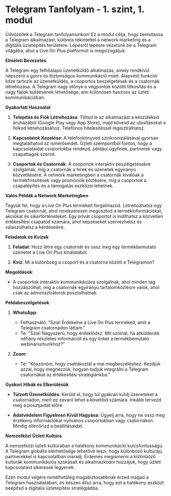 # **Telegram Tanfolyam - 1. szint, 1. modul**

Üdvözöllek a Telegram tanfolyamunkon! Ez a modul célja, hogy bemutassa a Telegram alkalmazást, különös tekintettel a network marketing és a digitális üzletépítés területére. Lépésről lépésre vezetünk be a Telegram világába, ahol a Live On Plus platformot is megvizsgáljuk. 

**Elméleti Bevezetés**

A Telegram egy felhőalapú üzenetküldő alkalmazás, amely rendkívül népszerű a gyors és biztonságos kommunikáció miatt. Alapvető funkciói közé tartozik az üzenetküldés, a csoportos beszélgetések és a csatornák létrehozása. A Telegram nagy előnye a végpontok közötti titkosítás és a nagy fájlok küldésének lehetősége, ami különösen hasznos az üzleti kommunikációban.

**Gyakorlati Használat**

1. **Telepítés és Fiók Létrehozása**: Töltsd le az alkalmazást a készüléked áruházából (Google Play vagy App Store), majd kövesd az utasításokat a fiókod létrehozásához. Telefonos hitelesítéssel regisztrálhatsz.

2. **Kapcsolatok Kezelése**: A telefonkönyved szinkronizálásával gyorsan megtalálhatod az ismerőseidet. Üzleti szempontból fontos, hogy a kapcsolataidat csoportokba rendezd, például ügyfelek, partnerek vagy csapattagok szerint.

3. **Csoportok és Csatornák**: A csoportok interaktív beszélgetésekre szolgálnak, míg a csatornák a hírek és üzenetek egyirányú közvetítésére. A network marketingben a csatornák kiválóak a termékfrissítések vagy promóciók közlésére, míg a csoportok a csapatépítés és a támogatás eszközei lehetnek.

**Valós Példák a Network Marketingben**

Tegyük fel, hogy a Live On Plus termékeit forgalmazod. Létrehozhatsz egy Telegram csatornát, ahol rendszeresen megosztod a termékinformációkat, akciókat és sikertörténeteket. Egy privát csoportot is indíthatsz a közvetlen értékesítési csapatod számára, ahol képzéseket szervezhetsz és válaszolhatsz a kérdéseikre.

**Feladatok és Kvízek**

1. **Feladat**: Hozz létre egy csatornát és ossz meg egy termékbemutató üzenetet a Live On Plus kínálatából. 
   
2. **Kvíz**: Mi a különbség a csoport és a csatorna között a Telegramon?

**Megoldások**: 
- A csoportok interaktív kommunikációra szolgálnak, ahol minden tag hozzászólhat, míg a csatornák egyirányú tartalomközlésre valók, ahol csak az adminisztrátorok posztolhatnak.

**Példabeszélgetések**

1. **WhatsApp**: 
   - Felhasználó: "Szia! Érdekelne a Live On Plus terméked, amit a Telegram csatornádon láttam."
   - Te: "Szia! Nagyszerű, hogy érdeklődsz. Mit szólnál, ha átküldenék néhány részletes információt és egy linket a termékbemutató webináriumunkhoz?"

2. **Zoom**: 
   - Te: "Köszönöm, hogy csatlakoztál a mai megbeszéléshez. Kezdjük azzal, hogy megnézzük, hogyan tudjuk integrálni a Telegram csatornákat az értékesítési stratégiánkba."

**Gyakori Hibák és Elkerülésük**

- **Túlzott Üzenetküldés**: Kerüld el, hogy túl gyakran küldj üzeneteket a csatornádon, mert ez zavaró lehet a követőid számára. Inkább tervezd meg a posztjaidat előre.

- **Adatvédelem Figyelmen Kívül Hagyása**: Ügyelj arra, hogy ne ossz meg érzékeny információkat nyilvános csoportokban vagy csatornákon. Mindig ellenőrizd a beállításaidat.

**Nemzetközi Üzleti Kultúra**

A nemzetközi üzleti kultúrában a hatékony kommunikáció kulcsfontosságú. A Telegram globális elérhetősége lehetővé teszi, hogy különböző kultúrájú partnerekkel is kapcsolatban maradj. Érdemes megismerni a különböző kultúrák kommunikációs szokásait és alkalmazkodni hozzájuk, hogy üzleti kapcsolataid sikeresek legyenek.

Ezen modul végére remélhetőleg magabiztosabbnak érzed magad a Telegram használatában, és készen állsz arra, hogy ezt a hatékony eszközt beépítsd a digitális üzletépítési stratégiádba.